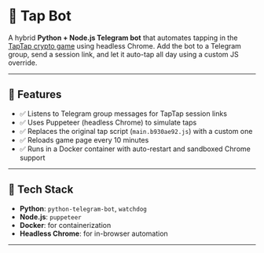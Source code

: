 # 🤖 Tap Bot

A hybrid **Python + Node.js Telegram bot** that automates tapping in the [TapTap crypto game](https://t.me/TapTapGameBot) using headless Chrome. Add the bot to a Telegram group, send a session link, and let it auto-tap all day using a custom JS override.

---

## 🚀 Features

- ✅ Listens to Telegram group messages for TapTap session links
- ✅ Uses Puppeteer (headless Chrome) to simulate taps
- ✅ Replaces the original tap script (`main.b930ae92.js`) with a custom one
- ✅ Reloads game page every 10 minutes
- ✅ Runs in a Docker container with auto-restart and sandboxed Chrome support

---

## 🧱 Tech Stack

- **Python**: `python-telegram-bot`, `watchdog`
- **Node.js**: `puppeteer`
- **Docker**: for containerization
- **Headless Chrome**: for in-browser automation

---

